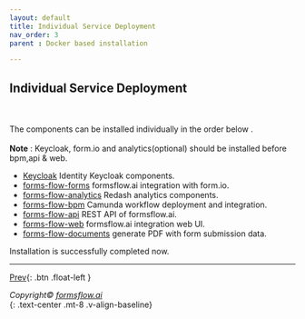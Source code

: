 ```yaml
---
layout: default
title: Individual Service Deployment
nav_order: 3
parent : Docker based installation

---
```


## Individual Service Deployment
\
\
The components can be installed individually in the order below .   
\
**Note** : Keycloak, form.io and analytics(optional) should be installed before bpm,api & web.

- [Keycloak](https://aot-technologies.github.io/forms-flow-ai-doc/local_keycloaksetup.html) Identity Keycloak components.
- [forms-flow-forms](https://aot-technologies.github.io/forms-flow-ai-doc/formsflow_forms.html) formsflow.ai integration with form.io.
- [forms-flow-analytics](https://aot-technologies.github.io/forms-flow-ai-doc/formsflow_analytics.html) Redash analytics components.
- [forms-flow-bpm](https://aot-technologies.github.io/forms-flow-ai-doc/formsflow_bpm.html) Camunda workflow deployment and integration.
- [forms-flow-api](https://aot-technologies.github.io/forms-flow-ai-doc/formsflow_api.html) REST API of formsflow.ai.
- [forms-flow-web](https://aot-technologies.github.io/forms-flow-ai-doc/forms-flow-web.html) formsflow.ai integration web UI.
- [forms-flow-documents](https://aot-technologies.github.io/forms-flow-ai-doc/forms-flow-documents.html) generate PDF with form submission data.


Installation is successfully completed now.

-------


 [Prev](/just-the-docs/Pages/Docker%20Based/DockerFull.html){: .btn .float-left }  

  
    
   *Copyright© [formsflow.ai](https://formsflow.ai/)*   
  {: .text-center .mt-8  .v-align-baseline}
